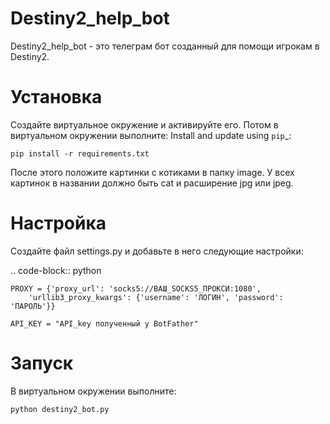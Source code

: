 Destiny2_help_bot
================

Destiny2_help_bot - это телеграм бот созданный для помощи игрокам в Destiny2. 

Установка
==========

Создайте виртуальное окружение и активируйте его. Потом в виртуальном окружении выполните:
Install and update using `pip`_:


    pip install -r requirements.txt

После этого положите картинки с котиками в папку image. У всех картинок в названии должно быть cat и расширение jpg или jpeg.

Настройка
==========

Создайте файл settings.py и добавьте в него следующие настройки:

.. code-block:: python

    PROXY = {'proxy_url': 'socks5://ВАШ_SOCKS5_ПРОКСИ:1080',
        'urllib3_proxy_kwargs': {'username': 'ЛОГИН', 'password': 'ПАРОЛЬ'}}

    API_KEY = "API_key полученный у BotFather"


Запуск
=======
В виртуальном окружении выполните:



    python destiny2_bot.py
